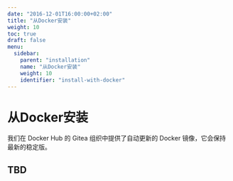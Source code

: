 ```yaml
---
date: "2016-12-01T16:00:00+02:00"
title: "从Docker安装"
weight: 10
toc: true
draft: false
menu:
  sidebar:
    parent: "installation"
    name: "从Docker安装"
    weight: 10
    identifier: "install-with-docker"
---
```


# 从Docker安装

我们在 Docker Hub 的 Gitea 组织中提供了自动更新的 Docker 镜像，它会保持最新的稳定版。

## TBD
